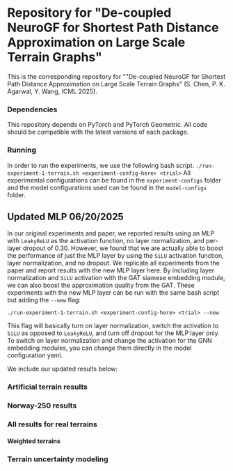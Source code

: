 # Repository for "De-coupled NeuroGF for Shortest Path Distance Approximation on Large Scale Terrain Graphs"
This is the corresponding repository for ""De-coupled NeuroGF for Shortest Path Distance Approximation on Large Scale Terrain Graphs" (S. Chen, P. K. Agarwal, Y. Wang, ICML 2025). 
### Dependencies
This repository depends on PyTorch and PyTorch Geometric. All code should be compatible with the latest versions of each package.

### Running 
In order to run the experiments, we use the following bash script.
`./run-experiment-1-terrain.sh <experiment-config-here> <trial>`
All experimental configurations can be found in the `experiment-configs` folder and the model configurations used can be found in the `model-configs` folder. 

## Updated MLP 06/20/2025
In our original experiments and paper, we reported results using an MLP with `LeakyReLU` as the activation function, no layer normalization, and per-layer dropout of 0.30. However, we found that we are actually able to boost the performance of just the MLP layer by using the `SiLU` activation function, layer normalization, and no dropout. 
We replicate all experiments from the paper and report results with the new MLP layer here. 
By including layer normalization and `SiLU` activation with the GAT siamese embedding module, we can also boost the approximation quality from the GAT. These experiments with the new MLP layer can be run with the same bash script but adding the `--new` flag: 

`./run-experiment-1-terrain.sh <experiment-config-here> <trial> --new`

This flag will basically turn on layer normalization, switch the activation to `SiLU` as opposed to `LeakyReLU`, and turn off dropout for the MLP layer only. To switch on layer normalization and change the activation for the GNN embedding modules, you can change them directly in the model configuration yaml. 

We include our updated results below:
### Artificial terrain results


### Norway-250 results


### All results for real terrains

#### Weighted terrains

### Terrain uncertainty modeling
